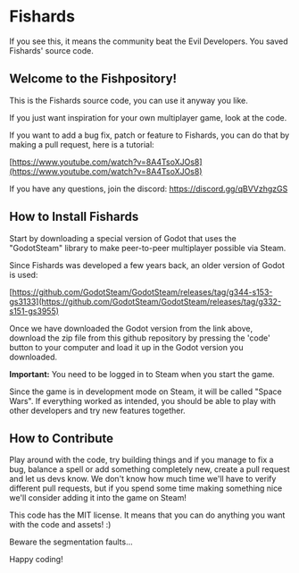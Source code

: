 # Fishards

If you see this, it means the community beat the Evil Developers. You saved Fishards' source code.


## Welcome to the Fishpository!

This is the Fishards source code, you can use it anyway you like. 

If you just want inspiration for your own multiplayer game, look at the code.

If you want to add a bug fix, patch or feature to Fishards, you can do that by making a pull request, here is a tutorial:

[https://www.youtube.com/watch?v=8A4TsoXJOs8](https://www.youtube.com/watch?v=8A4TsoXJOs8)

If you have any questions, join the discord: https://discord.gg/qBVVzhgzGS


## How to Install Fishards

Start by downloading a special version of Godot that uses the "GodotSteam" library to make peer-to-peer multiplayer possible via Steam.

Since Fishards was developed a few years back, an older version of Godot is used:

[https://github.com/GodotSteam/GodotSteam/releases/tag/g344-s153-gs3133](https://github.com/GodotSteam/GodotSteam/releases/tag/g332-s151-gs3955)

Once we have downloaded the Godot version from the link above, download the zip file from this github repository by pressing the 'code' button to your computer and load it up in the Godot version you downloaded.

**Important:** You need to be logged in to Steam when you start the game.

Since the game is in development mode on Steam, it will be called "Space Wars". If everything worked as intended, you should be able to play with other developers and try new features together.


## How to Contribute

Play around with the code, try building things and if you manage to fix a bug, balance a spell or add something completely new, create a pull request and let us devs know. We don't know how much time we'll have to verify different pull requests, but if you spend some time making something nice we'll consider adding it into the game on Steam!

This code has the MIT license. It means that you can do anything you want with the code and assets! :)

Beware the segmentation faults... 

Happy coding!
